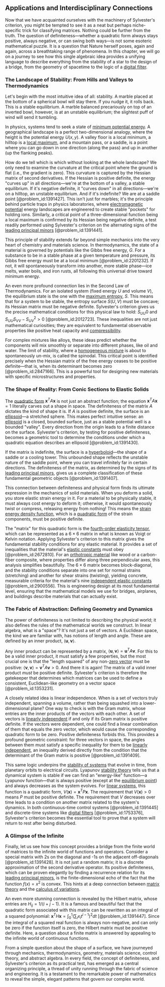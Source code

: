 ## Applications and Interdisciplinary Connections

Now that we have acquainted ourselves with the machinery of Sylvester's criterion, you might be tempted to see it as a neat but perhaps niche-specific trick for classifying matrices. Nothing could be further from the truth. The question of definiteness—whether a quadratic form always stays positive, always negative, or can swing both ways—is not some esoteric mathematical puzzle. It is a question that Nature herself poses, again and again, across a breathtaking range of phenomena. In this chapter, we will go on a journey to see how this single algebraic idea provides a unifying language to describe everything from the stability of a star to the design of a bridge, from the geometry of spacetime to the logic of a [digital filter](@article_id:264512).

### The Landscape of Stability: From Hills and Valleys to Thermodynamics

Let's begin with the most intuitive idea of all: stability. A marble placed at the bottom of a spherical bowl will stay there. If you nudge it, it rolls back. This is a stable equilibrium. A marble balanced precariously on top of an inverted bowl, however, is at an unstable equilibrium; the slightest puff of wind will send it tumbling.

In physics, systems tend to seek a state of [minimum potential energy](@article_id:200294). A geographical landscape is a perfect two-dimensional analogy, where the height is the potential energy $U(x, y)$. A valley floor is a local minimum, a hilltop is a [local maximum](@article_id:137319), and a mountain pass, or a saddle, is a point where you can go down in one direction (along the pass) and up in another (up the flanking peaks).

How do we tell which is which without looking at the whole landscape? We only need to examine the curvature at the critical point where the ground is flat (i.e., the gradient is zero). This curvature is captured by the Hessian matrix of second derivatives. If the Hessian is positive definite, the energy "curves up" in all directions—we're at the bottom of a valley, a stable equilibrium. If it's negative definite, it "curves down" in all directions—we're on a hilltop, an unstable equilibrium. And if it's indefinite? We are at a saddle point [@problem_id:1391427]. This isn't just for marbles; it's the principle behind particle traps in physics laboratories, where [electromagnetic potential](@article_id:264322) energy landscapes are engineered to create stable "pockets" for holding ions. Similarly, a critical point of a three-dimensional function being a local maximum is confirmed by its Hessian being negative definite, a test readily performed using Sylvester's criterion on the alternating signs of the [leading principal minors](@article_id:153733) [@problem_id:1391441].

This principle of stability extends far beyond simple mechanics into the very heart of chemistry and materials science. In thermodynamics, the state of a material is governed by potentials like the Gibbs free energy, $G$. For a substance to be in a stable phase at a given temperature and pressure, its Gibbs free energy must be at a local minimum [@problem_id:2201232]. If not, it will spontaneously transform into another, more stable phase—ice melts, water boils, and iron rusts, all following this universal drive toward minimum energy.

An even more profound connection lies in the Second Law of Thermodynamics. For an isolated system (fixed energy $U$ and volume $V$), the equilibrium state is the one with the [maximum entropy](@article_id:156154), $S$. This means that for a system to be stable, the entropy surface $S(U, V)$ must be concave; its Hessian matrix must be negative definite. Sylvester's criterion gives us the precise mathematical conditions for this physical law to hold: $S_{UU}  0$ and $S_{UU}S_{VV} - S_{UV}^2 > 0$ [@problem_id:2012723]. These inequalities are not just mathematical curiosities; they are equivalent to fundamental observable properties like positive heat capacity and [compressibility](@article_id:144065).

For complex mixtures like alloys, these ideas predict whether the components will mix smoothly or separate into different phases, like oil and water. The limit of stability, where a [homogeneous mixture](@article_id:145989) is about to spontaneously un-mix, is called the spinodal. This critical point is identified precisely when the Hessian matrix of the free energy ceases to be positive definite—that is, when its determinant becomes zero [@problem_id:2847166]. This is a powerful tool for designing new materials with specific microstructures and properties.

### The Shape of Reality: From Conic Sections to Elastic Solids

The [quadratic form](@article_id:153003) $\mathbf{x}^T A \mathbf{x}$ is not just an abstract function; the equation $\mathbf{x}^T A \mathbf{x} = 1$ literally carves out a shape in space. The definiteness of the matrix $A$ dictates the kind of shape it is. If $A$ is positive definite, the surface is an [ellipsoid](@article_id:165317)—a stretched sphere. This makes perfect intuitive sense: an [ellipsoid](@article_id:165317) is a closed, bounded surface, just as a stable potential well is a bounded "valley". Every direction from the origin leads to a finite distance on the surface. Sylvester's criterion, by testing for positive definiteness, becomes a geometric tool to determine the conditions under which a quadratic equation describes an ellipsoid [@problem_id:1391430].

If the matrix is indefinite, the surface is a [hyperboloid](@article_id:170242)—the shape of a saddle or a cooling tower. This unbounded shape reflects the unstable nature of the saddle point, where you can travel infinitely far in certain directions. The definiteness of the matrix, as determined by the signs of its [leading principal minors](@article_id:153733), gives us a complete classification of these fundamental geometric objects [@problem_id:1391407].

This connection between definiteness and physical form finds its ultimate expression in the mechanics of solid materials. When you deform a solid, you store elastic strain energy in it. For a material to be physically stable, it must always cost energy to deform it; otherwise, it would spontaneously twist or compress, releasing energy from nothing! This means the [strain energy density function](@article_id:199006), which is a [quadratic form](@article_id:153003) of the strain components, must be positive definite.

The "matrix" for this quadratic form is the [fourth-order elasticity tensor](@article_id:187824), which can be represented as a $6 \times 6$ matrix in what is known as Voigt or Kelvin notation. Applying Sylvester's criterion to this matrix gives the fundamental stability conditions for any elastic material. It provides a set of inequalities that the material's [elastic constants](@article_id:145713) must obey [@problem_id:2672810]. For an [orthotropic material](@article_id:191146) like wood or a carbon-fiber composite, where properties differ along three perpendicular axes, this analysis simplifies beautifully. The $6 \times 6$ matrix becomes block-diagonal, and the stability conditions separate into one set for normal strains (stretching) and another for shear strains (twisting), yielding concrete, measurable criteria for the material's nine [independent elastic constants](@article_id:203155) [@problem_id:2900556]. This is engineering design at its most fundamental level, ensuring that the mathematical models we use for bridges, airplanes, and buildings describe materials that can actually exist.

### The Fabric of Abstraction: Defining Geometry and Dynamics

The power of definiteness is not limited to describing the physical world; it also defines the rules of the mathematical worlds we construct. In linear algebra, what is a "space"? It's not just a set of vectors. A Euclidean space, the kind we are familiar with, has notions of length and angle. These are defined by an inner product, $\langle \mathbf{u}, \mathbf{v} \rangle$.

Any inner product can be represented by a matrix, $\langle \mathbf{u}, \mathbf{v} \rangle = \mathbf{u}^T A \mathbf{v}$. For this to be a valid inner product, it must satisfy a few properties, but the most crucial one is that the "length squared" of any non-[zero vector](@article_id:155695) must be positive: $\langle \mathbf{v}, \mathbf{v} \rangle = \mathbf{v}^T A \mathbf{v} > 0$. And there it is again! The matrix of a valid inner product *must* be positive definite. Sylvester's criterion is therefore the gatekeeper that determines which matrices can be used to define a consistent, Euclidean-like geometry on a vector space [@problem_id:1353231].

A closely related idea is linear independence. When is a set of vectors truly independent, spanning a volume, rather than being squashed into a lower-dimensional plane? One way to check is with the Gram matrix, whose entries are the inner products of the vectors with each other. A set of vectors is [linearly independent](@article_id:147713) if and only if its Gram matrix is positive definite. If the vectors were dependent, one could find a linear combination of them that equals the zero vector, which would cause the corresponding quadratic form to be zero. Positive definiteness forbids this. This provides a profound geometric constraint: for three vectors in space, the angles between them must satisfy a specific inequality for them to be [linearly independent](@article_id:147713), an inequality derived directly from the condition that the determinant of the Gram matrix is positive [@problem_id:1391409].

This same logic underpins the [stability of systems](@article_id:175710) that evolve in time, from planetary orbits to electrical circuits. Lyapunov [stability theory](@article_id:149463) tells us that a dynamical system is stable if we can find an "energy-like" function—a Lyapunov function—that is always positive (except at the [equilibrium point](@article_id:272211)) and always decreases as the system evolves. For [linear systems](@article_id:147356), this function is a quadratic form, $V(\mathbf{x}) = \mathbf{x}^T P \mathbf{x}$. The requirement that $V(\mathbf{x}) > 0$ means $P$ must be positive definite. The requirement that $V$ decreases over time leads to a condition on another matrix related to the system's dynamics. In both continuous-time control systems [@problem_id:1391445] and discrete-time systems like [digital filters](@article_id:180558) [@problem_id:1753376], Sylvester's criterion becomes the essential tool to prove that a system will return to rest after being disturbed.

### A Glimpse of the Infinite

Finally, let us see how this concept provides a bridge from the finite world of matrices to the infinite world of functions and operators. Consider a special matrix with 2s on the diagonal and -1s on the adjacent off-diagonals [@problem_id:1391428]. It is not just a random matrix; it is a discrete approximation of the second derivative operator. Its positive definiteness, which can be proven elegantly by finding a recurrence relation for its [leading principal minors](@article_id:153733), is the finite-dimensional echo of the fact that the function $f(x)=x^2$ is convex. This hints at a deep connection between [matrix theory](@article_id:184484) and the [calculus of variations](@article_id:141740).

An even more stunning connection is revealed by the Hilbert matrix, whose entries are $H_{ij} = 1/(i+j-1)$. It is a famous and beautiful fact that the quadratic form associated with this matrix can be rewritten as an integral of a squared polynomial: $\mathbf{x}^T H \mathbf{x} = \int_{0}^{1} (\sum_i x_i t^{i-1})^2 dt$ [@problem_id:1391447]. Since the integral of a squared real function is always non-negative, and can only be zero if the function itself is zero, the Hilbert matrix must be positive definite. Here, a question about a finite matrix is answered by appealing to the infinite world of continuous functions.

From a simple question about the shape of a surface, we have journeyed through mechanics, thermodynamics, geometry, materials science, control theory, and abstract algebra. In every field, the concept of definiteness, and Sylvester's criterion as its practical test, has emerged as a central organizing principle, a thread of unity running through the fabric of science and engineering. It is a testament to the remarkable power of mathematics to reveal the simple, elegant patterns that govern our complex world.